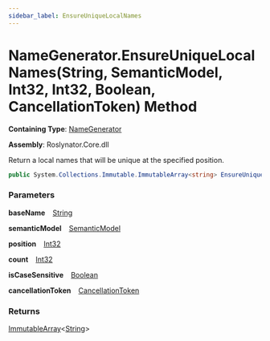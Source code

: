 ```yaml
---
sidebar_label: EnsureUniqueLocalNames
---
```


# NameGenerator\.EnsureUniqueLocalNames\(String, SemanticModel, Int32, Int32, Boolean, CancellationToken\) Method

**Containing Type**: [NameGenerator](../index.md)

**Assembly**: Roslynator\.Core\.dll

  
Return a local names that will be unique at the specified position\.

```csharp
public System.Collections.Immutable.ImmutableArray<string> EnsureUniqueLocalNames(string baseName, Microsoft.CodeAnalysis.SemanticModel semanticModel, int position, int count, bool isCaseSensitive = true, System.Threading.CancellationToken cancellationToken = default)
```

### Parameters

**baseName** &ensp; [String](https://docs.microsoft.com/en-us/dotnet/api/system.string)

**semanticModel** &ensp; [SemanticModel](https://docs.microsoft.com/en-us/dotnet/api/microsoft.codeanalysis.semanticmodel)

**position** &ensp; [Int32](https://docs.microsoft.com/en-us/dotnet/api/system.int32)

**count** &ensp; [Int32](https://docs.microsoft.com/en-us/dotnet/api/system.int32)

**isCaseSensitive** &ensp; [Boolean](https://docs.microsoft.com/en-us/dotnet/api/system.boolean)

**cancellationToken** &ensp; [CancellationToken](https://docs.microsoft.com/en-us/dotnet/api/system.threading.cancellationtoken)

### Returns

[ImmutableArray](https://docs.microsoft.com/en-us/dotnet/api/system.collections.immutable.immutablearray-1)&lt;[String](https://docs.microsoft.com/en-us/dotnet/api/system.string)&gt;


